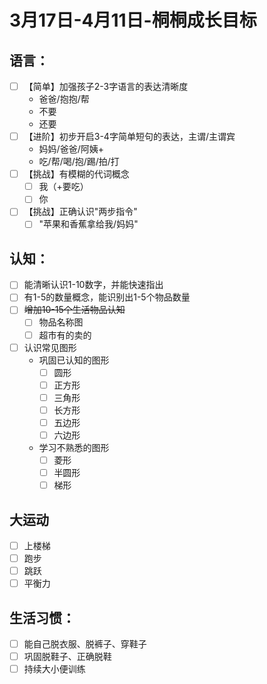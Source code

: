 # 3月17日-4月11日-桐桐成长目标

## 语言：
- [ ] 【简单】加强孩子2-3字语言的表达清晰度
    - 爸爸/抱抱/帮
    - 不要
    - 还要
- [ ] 【进阶】初步开启3-4字简单短句的表达，主谓/主谓宾
    - 妈妈/爸爸/阿姨+
    - 吃/帮/喝/抱/踢/拍/打
- [ ] 【挑战】有模糊的代词概念
    - [ ] 我（+要吃）
    - [ ] 你
- [ ] 【挑战】正确认识"两步指令"
    - [ ] "苹果和香蕉拿给我/妈妈"

## 认知：
- [ ] 能清晰认识1-10数字，并能快速指出
- [ ] 有1-5的数量概念，能识别出1-5个物品数量
- [ ] ~~增加10-15个生活物品认知~~
    - [ ] 物品名称图
    - [ ] 超市有的卖的
- [ ] 认识常见图形
   - 巩固已认知的图形
     - [ ] 圆形
     - [ ] 正方形
     - [ ] 三角形
     - [ ] 长方形
     - [ ] 五边形
     - [ ] 六边形
   - 学习不熟悉的图形
     - [ ] 菱形
     - [ ] 半圆形
     - [ ] 梯形

## 大运动
- [ ] 上楼梯
- [ ] 跑步
- [ ] 跳跃
- [ ] 平衡力

## 生活习惯：
- [ ] 能自己脱衣服、脱裤子、穿鞋子
- [ ] 巩固脱鞋子、正确脱鞋
- [ ] 持续大小便训练
